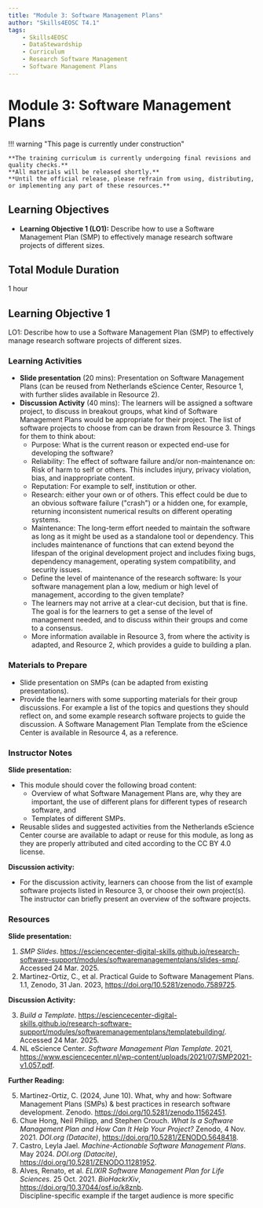 ```yaml
---
title: "Module 3: Software Management Plans"
author: "Skills4EOSC T4.1"
tags:
    - Skills4EOSC
    - DataStewardship
    - Curriculum
    - Research Software Management
    - Software Management Plans
---
```


# Module 3: Software Management Plans

!!! warning "This page is currently under construction"

    **The training curriculum is currently undergoing final revisions and quality checks.**
    **All materials will be released shortly.**
    **Until the official release, please refrain from using, distributing, or implementing any part of these resources.**


## Learning Objectives

- **Learning Objective 1 (LO1):** Describe how to use a Software Management Plan (SMP) to effectively manage research software projects of different sizes.


## Total Module Duration

1 hour


## Learning Objective 1

LO1: Describe how to use a Software Management Plan (SMP) to effectively manage research software projects of different sizes.


### Learning Activities

- **Slide presentation** (20 mins): Presentation on Software Management Plans (can be reused from Netherlands eScience Center, Resource 1, with further slides available in Resource 2).
- **Discussion Activity** (40 mins): The learners will be assigned a software project, to discuss in breakout groups, what kind of Software Management Plans would be appropriate for their project. The list of software projects to choose from can be drawn from Resource 3. Things for them to think about:
    - Purpose: What is the current reason or expected end-use for developing the software?
    - Reliability: The effect of software failure and/or non-maintenance on: Risk of harm to self or others. This includes injury, privacy violation, bias, and inappropriate content.
    - Reputation: For example to self, institution or other.
    - Research: either your own or of others. This effect could be due to an obvious software failure ("crash") or a hidden one, for example, returning inconsistent numerical results on different operating systems.
    - Maintenance: The long-term effort needed to maintain the software as long as it might be used as a standalone tool or dependency. This includes maintenance of functions that can extend beyond the lifespan of the original development project and includes fixing bugs, dependency management, operating system compatibility, and security issues.
    - Define the level of maintenance of the research software: Is your software management plan a low, medium or high level of management, according to the given template?
    - The learners may not arrive at a clear-cut decision, but that is fine. The goal is for the learners to get a sense of the level of management needed, and to discuss within their groups and come to a consensus.
    - More information available in Resource 3, from where the activity is adapted, and Resource 2, which provides a guide to building a plan.


### Materials to Prepare

- Slide presentation on SMPs (can be adapted from existing presentations).
- Provide the learners with some supporting materials for their group discussions. For example a list of the topics and questions they should reflect on, and some example research software projects to guide the discussion. A Software Management Plan Template from the eScience Center is available in Resource 4, as a reference.


### Instructor Notes

**Slide presentation:**

- This module should cover the following broad content:
    - Overview of what Software Management Plans are, why they are important, the use of different plans for different types of research software, and
    - Templates of different SMPs.
- Reusable slides and suggested activities from the Netherlands eScience Center course are available to adapt or reuse for this module, as long as they are properly attributed and cited according to the CC BY 4.0 license.

**Discussion activity:**

- For the discussion activity, learners can choose from the list of example software projects listed in Resource 3, or choose their own project(s). The instructor can briefly present an overview of the software projects.


### Resources

**Slide presentation:**

1. *SMP Slides*. <https://esciencecenter-digital-skills.github.io/research-software-support/modules/softwaremanagementplans/slides-smp/>. Accessed 24 Mar. 2025.
2. Martinez-Ortiz, C., et al. Practical Guide to Software Management Plans. 1.1, Zenodo, 31 Jan. 2023, <https://doi.org/10.5281/zenodo.7589725>.

**Discussion Activity:**

3. *Build a Template*. <https://esciencecenter-digital-skills.github.io/research-software-support/modules/softwaremanagementplans/templatebuilding/>. Accessed 24 Mar. 2025.
4. NL eScience Center. *Software Management Plan Template*. 2021, <https://www.esciencecenter.nl/wp-content/uploads/2021/07/SMP2021-v1.057.pdf>.

**Further Reading:**

5. Martinez-Ortiz, C. (2024, June 10). What, why and how: Software Management Plans (SMPs) & best practices in research software development. Zenodo. <https://doi.org/10.5281/zenodo.11562451>.
6. Chue Hong, Neil Philipp, and Stephen Crouch. *What Is a Software Management Plan and How Can It Help Your Project?* Zenodo, 4 Nov. 2021. *DOI.org (Datacite)*, <https://doi.org/10.5281/ZENODO.5648418>.
7. Castro, Leyla Jael. *Machine-Actionable Software Management Plans*. May 2024. *DOI.org (Datacite)*, <https://doi.org/10.5281/ZENODO.11281952>.
8. Alves, Renato, et al. *ELIXIR Software Management Plan for Life Sciences*. 25 Oct. 2021. *BioHackrXiv*, <https://doi.org/10.37044/osf.io/k8znb>.  
   Discipline-specific example if the target audience is more specific
